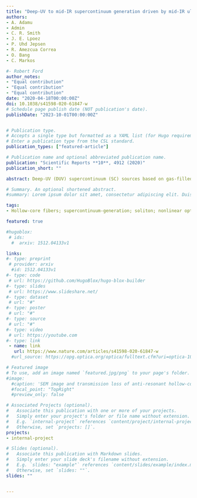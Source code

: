 ```yaml
---
title: "Deep-UV to mid-IR supercontinuum generation driven by mid-IR ultrashort pulses in a gas-filled hollow-core fiber (Editor choise)"
authors:
- A. Adamu
- Admin
- C. R. Smith
- J. E. Lpoez
- P. Uhd Jepsen
- R. Amezcua Correa
- O. Bang
- C. Markos

#- Robert Ford
author_notes:
- "Equal contribution"
- "Equal contribution"
- "Equal contribution"
date: "2020-04-18T00:00:00Z"
doi: 10.1038/s41598-020-61847-w
# Schedule page publish date (NOT publication's date).
publishDate: "2023-10-01T00:00:00Z"


# Publication type.
# Accepts a single type but formatted as a YAML list (for Hugo requirements).
# Enter a publication type from the CSL standard.
publication_types: ["featured-article"]

# Publication name and optional abbreviated publication name.
publication: "Scientific Reports **10**, 4912 (2020)"
publication_short: ""

abstract: Deep-UV (DUV) supercontinuum (SC) sources based on gas-filled hollow-core fibers constitute perhaps the most viable solution towards ultrafast, compact, and tunable lasers in the UV spectral region, which can even also extend into the mid-infrared (IR). Noise and spectral stability of such broadband sources are key parameters that define their true potential and suitability towards real-world applications. In order to investigate the spectral stability and noise levels in these fiber-based DUV sources, we generate an SC spectrum that extends from 180 nm (through phase-matched dispersive waves - DWs) to 4 μm by pumping an argon-filled hollow-core anti-resonant fiber at a mid-IR wavelength of 2.45 μm. We characterize the long-term stability of the source over several days and the pulse-to-pulse relative intensity noise (RIN) of the DW at 275 nm. The results indicate no sign of spectral degradation over 110 hours, but the RIN of the DW pulses at 275 nm is found to be as high as 33.3%. Numerical simulations were carried out to investigate the spectral distribution of the RIN and the results confirm the experimental measurements and that the poor noise performance is due to the high RIN of the mid-IR pump laser, which was hitherto not considered in numerical modelling of these sources. The results presented herein provide an important step towards an understanding of the noise mechanism underlying such complex light-gas nonlinear interactions and demonstrate the need for pump laser stabilization.

# Summary. An optional shortened abstract.
#summary: Lorem ipsum dolor sit amet, consectetur adipiscing elit. Duis posuere tellus ac convallis placerat. Proin tincidunt magna sed ex sollicitudin condimentum.

tags:
- Hollow-core fibers; supercontinuum-generation; soliton; nonlinear optics

featured: true

#hugoblox:
 # ids:
  #  arxiv: 1512.04133v1

links:
#- type: preprint
 # provider: arxiv
  #id: 1512.04133v1
#- type: code
 # url: https://github.com/HugoBlox/hugo-blox-builder
#- type: slides
 # url: https://www.slideshare.net/
#- type: dataset
 # url: "#"
#- type: poster
 # url: "#"
#- type: source
 # url: "#"
#- type: video
 # url: https://youtube.com
#- type: link
 - name: link
   url: https://www.nature.com/articles/s41598-020-61847-w
  #url_source: https://opg.optica.org/optica/fulltext.cfm?uri=optica-10-10-1253

# Featured image
# To use, add an image named `featured.jpg/png` to your page's folder. 
#image:
  #caption: 'SEM image and transmission loss of anti-resonant hollow-core fiber'
  #focal_point: "TopRight"
  #preview_only: false

# Associated Projects (optional).
#   Associate this publication with one or more of your projects.
#   Simply enter your project's folder or file name without extension.
#   E.g. `internal-project` references `content/project/internal-project/index.md`.
#   Otherwise, set `projects: []`.
projects:
- internal-project

# Slides (optional).
#   Associate this publication with Markdown slides.
#   Simply enter your slide deck's filename without extension.
#   E.g. `slides: "example"` references `content/slides/example/index.md`.
#   Otherwise, set `slides: ""`.
slides: ""


---
```

